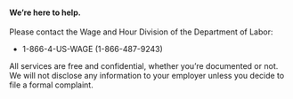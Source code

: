---
---

#### We’re here to help.

Please contact the Wage and Hour Division of the Department of Labor:

- 1-866-4-US-WAGE (1-866-487-9243)

All services are free and confidential, whether you’re documented or not. We will not disclose any information to your employer unless you decide to file a formal complaint.
